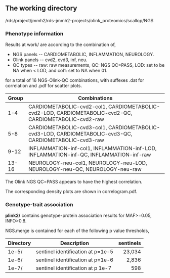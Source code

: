 ## The working directory

/rds/project/jmmh2/rds-jmmh2-projects/olink_proteomics/scallop/NGS 

### Phenotype information

Results at work/ are according to the combination of,

* NGS panels -- CARDIOMETABOLIC, INFLAMMATION, NEUROLOGY.
* Olink panels -- cvd2, cvd3, inf, neu.
* QC types -- raw: raw measurements, QC: NGS QC=PASS, LOD: set to be NA when < LOD, and col1: set to NA when 01.

for a total of 16 NGS-Olink-QC combinations, with suffexes .dat for correlation and .pdf for scatter plots.

Group | Combinations
--------|-------------
1-4 | CARDIOMETABOLIC-cvd2-col1, CARDIOMETABOLIC-cvd2-LOD, CARDIOMETABOLIC-cvd2-QC, CARDIOMETABOLIC-cvd2-raw
5-8 | CARDIOMETABOLIC-cvd3-col1, CARDIOMETABOLIC-cvd3-LOD, CARDIOMETABOLIC-cvd3-QC, CARDIOMETABOLIC-cvd3-raw
9-12 | INFLAMMATION-inf-col1, INFLAMMATION-inf-LOD, INFLAMMATION-inf-QC, INFLAMMATION-inf-raw
13-16 | NEUROLOGY-neu-col1, NEUROLOGY-neu-LOD, NEUROLOGY-neu-QC, NEUROLOGY-neu-raw

The Olink NGS QC=PASS appears to have the highest correlation.

The corresponding density plots are shown in correlogram.pdf. 

### Genotype-trait association

**plink2/** contains genotype-protein association results for MAF>=0.05, INFO>0.8.

NGS.merge is contained for each of the following p value thresholds,

Directory | Description | sentinels
----------|-------------|---------:
1e-5/ | sentinel identification at p=1e-5 | 23,034
1e-6/ | sentinel identification at p=1e-6 |  2,836
1e-7/ | sentinel identification at p 1e-7 |    598
